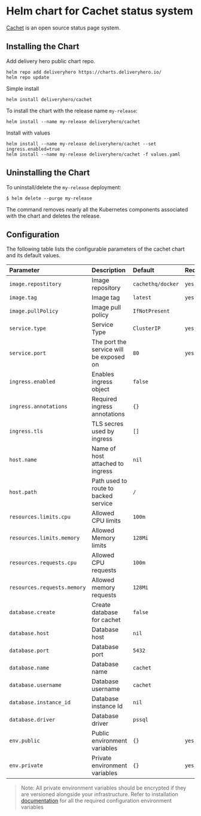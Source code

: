 # Helm chart for Cachet status system

[Cachet](https://cachethq.io/) is an open source status page system.

## Installing the Chart

Add delivery hero public chart repo.

```console
helm repo add deliveryhero https://charts.deliveryhero.io/
helm repo update
```

Simple install

```console
helm install deliveryhero/cachet
```

To install the chart with the release name `my-release`:

```console
helm install --name my-release deliveryhero/cachet
```

Install with values

```console
helm install --name my-release deliveryhero/cachet --set ingress.enabled=true
helm install --name my-release deliveryhero/cachet -f values.yaml
```

## Uninstalling the Chart

To uninstall/delete the `my-release` deployment:

```console
$ helm delete --purge my-release
```

The command removes nearly all the Kubernetes components associated with the
chart and deletes the release.

## Configuration

The following table lists the configurable parameters of the cachet chart and its default values.

| Parameter                 | Description                             | Default                | Required |
|:------------------------- |:--------------------------------------- | :--------------------- |:-------- |
|`image.repostitory`        | Image repository                        | `cachethq/docker`      | `yes`    |
|`image.tag`                | Image tag                               | `latest`               | `yes`    |
|`image.pullPolicy`         | Image pull policy                       | `IfNotPresent`         |          |
|`service.type`             | Service Type                            | `ClusterIP`            | `yes`    |
|`service.port`             | The port the service will be exposed on | `80`                   | `yes`    |
|`ingress.enabled`          | Enables ingress object                  | `false`                |          |
|`ingress.annotations`      | Required ingress annotations            | `{}`                   |          |
|`ingress.tls`              | TLS secres used by ingress              | `[]`                   |          |
|`host.name`                | Name of host attached to ingress        | `nil`                  |          |
|`host.path`                | Path used to route to backed service    | `/`                    |          |
|`resources.limits.cpu`     | Allowed CPU limits                      | `100m`                 |          |
|`resources.limits.memory`  | Allowed Memory limits                   | `128Mi`                |          |
|`resources.requests.cpu`   | Allowed CPU requests                    | `100m`                 |          |
|`resources.requests.memory`| Allowed memory requests                 | `128Mi`                |          |
|`database.create`          | Create database for cachet              | `false`                |          |
|`database.host`            | Database host                           | `nil`                  |          |
|`database.port`            | Database port                           | `5432`                 |          |
|`database.name`            | Database name                           | `cachet`               |          |
|`database.username`        | Database username                       | `cachet`               |          |
|`database.instance_id`     | Database instance Id                    | `nil`                  |          |
|`database.driver`          | Database driver                         | `pssql`                |          |
|`env.public`               | Public environment variables            | `{}`                   | `yes`    |
|`env.private`              | Private environment variables           | `{}`                   | `yes`    |

> Note: All private environment variables should be encrypted if they are versioned alongside your infrastructure. Refer to installation [documentation](https://docs.cachethq.io/docs/installing-cachet) for all the required configuration environment variables
